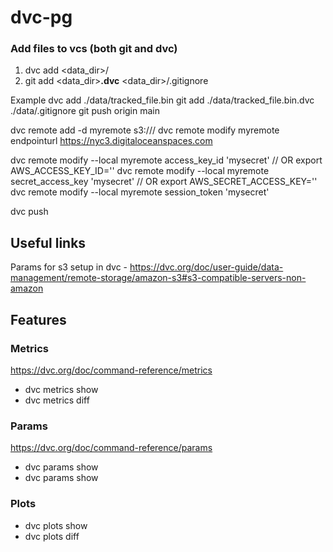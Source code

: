 # dvc-pg
### Add files to vcs (both git and dvc)
1. dvc add <data_dir>/<file>
2. git add <data_dir><file>**.dvc** <data_dir>/.gitignore

Example
dvc add ./data/tracked_file.bin
git add ./data/tracked_file.bin.dvc ./data/.gitignore
git push origin main

dvc remote add -d myremote s3://<bucket>/<key>
dvc remote modify myremote endpointurl https://nyc3.digitaloceanspaces.com

dvc remote modify --local myremote access_key_id 'mysecret' // OR export AWS_ACCESS_KEY_ID=''
dvc remote modify --local myremote secret_access_key 'mysecret' // OR export AWS_SECRET_ACCESS_KEY=''
dvc remote modify --local myremote session_token 'mysecret'

dvc push


## Useful links
Params for s3 setup in dvc - https://dvc.org/doc/user-guide/data-management/remote-storage/amazon-s3#s3-compatible-servers-non-amazon

## Features

### Metrics
https://dvc.org/doc/command-reference/metrics
- dvc metrics show
- dvc metrics diff

### Params
https://dvc.org/doc/command-reference/params
- dvc params show
- dvc params show

### Plots
- dvc plots show
- dvc plots diff